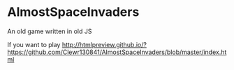 # AlmostSpaceInvaders
 
 An old game written in old JS

If you want to play http://htmlpreview.github.io/?https://github.com/Clewr130841/AlmostSpaceInvaders/blob/master/index.html
